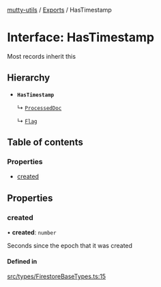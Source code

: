 [mutty-utils](../README.md) / [Exports](../modules.md) / HasTimestamp

# Interface: HasTimestamp

Most records inherit this

## Hierarchy

- **`HasTimestamp`**

  ↳ [`ProcessedDoc`](ProcessedDoc.md)

  ↳ [`Flag`](Flag.md)

## Table of contents

### Properties

- [created](HasTimestamp.md#created)

## Properties

### created

• **created**: `number`

Seconds since the epoch that it was created

#### Defined in

[src/types/FirestoreBaseTypes.ts:15](https://github.com/jonlaing/mutty-utils/blob/f9c02d2/src/types/FirestoreBaseTypes.ts#L15)

